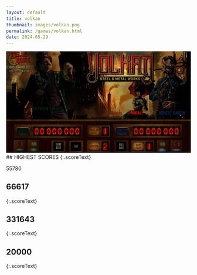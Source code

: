 ```yaml
---
layout: default
title: volkan
thumbnail: images/volkan.png
permalink: /games/volkan.html
date: 2024-05-29
---
```


<img src="../images/volkan.png" class="gameThumbnail img-fluid mx-auto align-middle">
## HIGHEST SCORES
{:.scoreText}

55780

## 66617
{:.scoreText}


## 331643
{:.scoreText}


## 20000
{:.scoreText}



